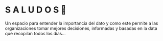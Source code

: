 # **S A L U D O S 🤘**

Un espacio para entender la importancia del dato y como este permite a las  organizaciones tomar mejores decisiones, informadas y basadas en la data que recopilan todos los dias...